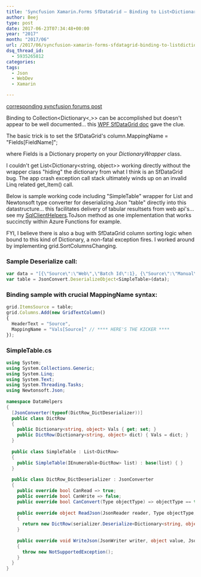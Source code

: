 ```yaml
---
title: 'Syncfusion Xamarin.Forms SfDataGrid – Binding to List<Dictionary<,>>'
author: Beej
type: post
date: 2017-06-23T07:34:48+00:00
year: "2017"
month: "2017/06"
url: /2017/06/syncfusion-xamarin-forms-sfdatagrid-binding-to-listdictionary.html
dsq_thread_id:
  - 5935265812
categories:
tags:
  - Json
  - WebDev
  - Xamarin

---
```

[corresponding syncfusion forums post][1]

Binding to Collection<Dictionary<,>> can be accomplished but doesn't appear to be well documented... this [WPF SfDataGrid doc][2] gave the clue.

The basic trick is to set the SfDataGrid's column.MappingName = "Fields[FieldName]";
       
where Fields is a Dictionary property on your _DictionaryWrapper_ class.
<!--more-->

I couldn't get List<Dictionary<string, object>> working directly without the wrapper class "hiding" the dictionary from what I think is an SfDataGrid bug. The app crash exception call stack ultimately winds up on an invalid Linq related get_Item() call.

Below is sample working code including "SimpleTable" wrapper for List and <span class="hl">Newtonsoft type converter for deserializing Json "table" directly into this datastructure</span>... this facilitates delivery of tabular resultsets from web api's... see my [SqlClientHelpers][3].ToJson method as one implementation that works succinctly within Azure Functions for example.

FYI, I believe there is also a bug with SfDataGrid column sorting logic when bound to this kind of Dictionary, a non-fatal exception fires. I worked around by implementing grid.SortColumnsChanging.

### Sample Deserialize call:
  ```js
  var data = "[{\"Source\":\"Web\",\"Batch Id\":1}, {\"Source\":\"Manual\",\"Batch Id\":2}]";
  var table = JsonConvert.DeserializeObject<SimpleTable>(data);
  ``` 

### Binding sample with crucial MappingName syntax:
  ```js
  grid.ItemsSource = table;
  grid.Columns.Add(new GridTextColumn()
  {
    HeaderText = "Source",
    MappingName = "Vals[Source]" // **** HERE'S THE KICKER ****
  });
  ```    

### SimpleTable.cs
  ```csharp
  using System;
  using System.Collections.Generic;
  using System.Linq;
  using System.Text;
  using System.Threading.Tasks;
  using Newtonsoft.Json;
    
  namespace DataHelpers
  {
    [JsonConverter(typeof(DictRow_DictDeserializer))]
    public class DictRow
    {
      public Dictionary<string, object> Vals { get; set; }
      public DictRow(Dictionary<string, object> dict) { Vals = dict; }
    }
    
    public class SimpleTable : List<DictRow>
    {
      public SimpleTable(IEnumerable<DictRow> list) : base(list) { }
    }
    
    public class DictRow_DictDeserializer : JsonConverter
    {
      public override bool CanRead => true;
      public override bool CanWrite => false;
      public override bool CanConvert(Type objectType) => objectType == typeof(Dictionary<string, object>);
    
      public override object ReadJson(JsonReader reader, Type objectType, object existingValue, JsonSerializer serializer)
      {
        return new DictRow(serializer.Deserialize<Dictionary<string, object>>(reader));
      }
    
      public override void WriteJson(JsonWriter writer, object value, JsonSerializer serializer)
      {
        throw new NotSupportedException();
      }
    }
  }
  ```

 [1]: https://www.syncfusion.com/forums/125388/data-grid-mapping-to-xaml-with-list-of-dictionaries-as-the-itemssource-collection
 [2]: https://www.syncfusion.com/kb/6643/how-to-bind-dictionary-to-column-in-sfdatagrid
 [3]: https://github.com/Beej126/SqlClientHelpers